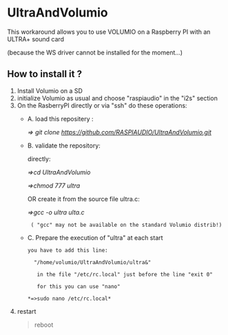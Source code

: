 # UltraAndVolumio
This workaround allows you to use VOLUMIO on a Raspberry PI with an ULTRA+ sound card

(because the  WS driver cannot be installed for the moment...)

## How to install it ?
1. Install Volumio on a SD
2. initialize Volumio as usual and choose "raspiaudio" in the "i2s" section
3. On the RasberryPI directly or via "ssh" do these operations:
     * A. load this repositery :
     
        *=> git clone https://github.com/RASPIAUDIO/UltraAndVolumio.git*
     * B. validate the repository:
     
         directly:
         
         *=>cd UltraAndVolumio*
         
         *=>chmod 777 ultra*  
      
          OR create it from the source file ultra.c:
          
          *=>gcc -o ultra ulta.c*
          
            ( "gcc" may not be available on the standard Volumio distrib!) 
            
     * C. Prepare the execution of "ultra" at each start
     
           you have to add this line: 
               
             "/home/volumio/UltraAndVolumio/ultra&"
             
              in the file "/etc/rc.local" just before the line "exit 0"
              
              for this you can use "nano"
              
           *=>sudo nano /etc/rc.local*
 4. restart
    > reboot
     



